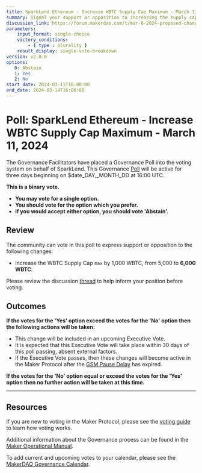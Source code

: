 ```yaml
---
title: SparkLend Ethereum - Increase WBTC Supply Cap Maximum - March 11, 2024 
summary: Signal your support or opposition to increasing the supply cap maximum on SparkLend Ethereum to 6,000 WBTC.
discussion_link: https://forum.makerdao.com/t/mar-6-2024-proposed-changes-to-sparklend-for-upcoming-spell/23791
parameters:
    input_format: single-choice
    victory_conditions:
        - { type : plurality }
    result_display: single-vote-breakdown
version: v2.0.0
options:
   0: Abstain
   1: Yes
   2: No
start_date: 2024-03-11T16:00:00
end_date: 2024-03-14T16:00:00
---
```

# Poll: SparkLend Ethereum - Increase WBTC Supply Cap Maximum - March 11, 2024  

The Governance Facilitators have placed a Governance Poll into the voting system on behalf of SparkLend. This Governance [Poll](https://manual.makerdao.com/governance/governance-cycle/weekly-governance-cycle#weekly-governance-cycle-definitions-mip16c1) will be active for three days beginning on $date_DAY,_MONTH_DD at 16:00 UTC.

**This is a binary vote.**
- **You may vote for a single option.**
- **You should vote for the option which you prefer.**
- **If you would accept either option, you should vote 'Abstain'.**

## Review

The community can vote in this poll to express support or opposition to the following changes:
* Increase the WBTC Supply Cap `max` by 1,000 WBTC, from 5,000 to **6,000 WBTC**.

Please review the discussion [thread](https://forum.makerdao.com/t/mar-6-2024-proposed-changes-to-sparklend-for-upcoming-spell/23791) to help inform your position before voting.

## Outcomes

**If the votes for the 'Yes' option exceed the votes for the 'No' option then the following actions will be taken:**
* This change will be included in an upcoming Executive Vote.
* It is expected that this Executive Vote will take place within 30 days of this poll passing, absent external factors.
* If the Executive Vote passes, then these changes will become active in the Maker Protocol after the [GSM Pause Delay](https://manual.makerdao.com/parameter-index/core/param-gsm-pause-delay) has expired.

**If the votes for the 'No' option equal or exceed the votes for the 'Yes' option then no further action will be taken at this time.**

---

## Resources

If you are new to voting in the Maker Protocol, please see the [voting guide](https://manual.makerdao.com/governance/voting-in-makerdao/on-chain-governance) to learn how voting works.

Additional information about the Governance process can be found in the [Maker Operational Manual](https://manual.makerdao.com).

To add current and upcoming votes to your calendar, please see the [MakerDAO Governance Calendar](https://manual.makerdao.com/makerdao/calendars/governance-calendar).
